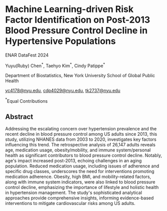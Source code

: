# Machine Learning-driven Risk Factor Identification on Post-2013 Blood Pressure Control Decline in Hypertensive Populations

ENAR DataFest 2024

Yuyu(Ruby) Chen$^{*}$, Taehyo Kim$^{*}$, Cindy Patippe$^{*}$ 

Department of Biostatistics, New York University School of Global Public Health

yc4178@nyu.edu, cdp4029@nyu.edu, tk2737@nyu.edu

$^{*}$Equal Contributions

## Abstract

Addressing the escalating concern over hypertension prevalence and the recent decline in blood pressure control among US adults since 2013, this study, utilizing NHANES data from 2003 to 2020, investigates key factors influencing this trend. The retrospective analysis of 26,147 adults reveals age, medication usage, obesity/mobility, and immune system/personal health as significant contributors to blood pressure control decline. Notably, age's impact increased post-2013, echoing challenges in an aging population. Reduced medication usage, including issues of adherence and specific drug classes, underscores the need for interventions promoting medication adherence. Obesity, high BMI, and mobility-related factors, along with immune system indicators, were also linked to blood pressure control decline, emphasizing the importance of lifestyle and holistic health in hypertension management. The study's sophisticated analytical approaches provide comprehensive insights, informing evidence-based interventions to mitigate cardiovascular risks among US adults.

